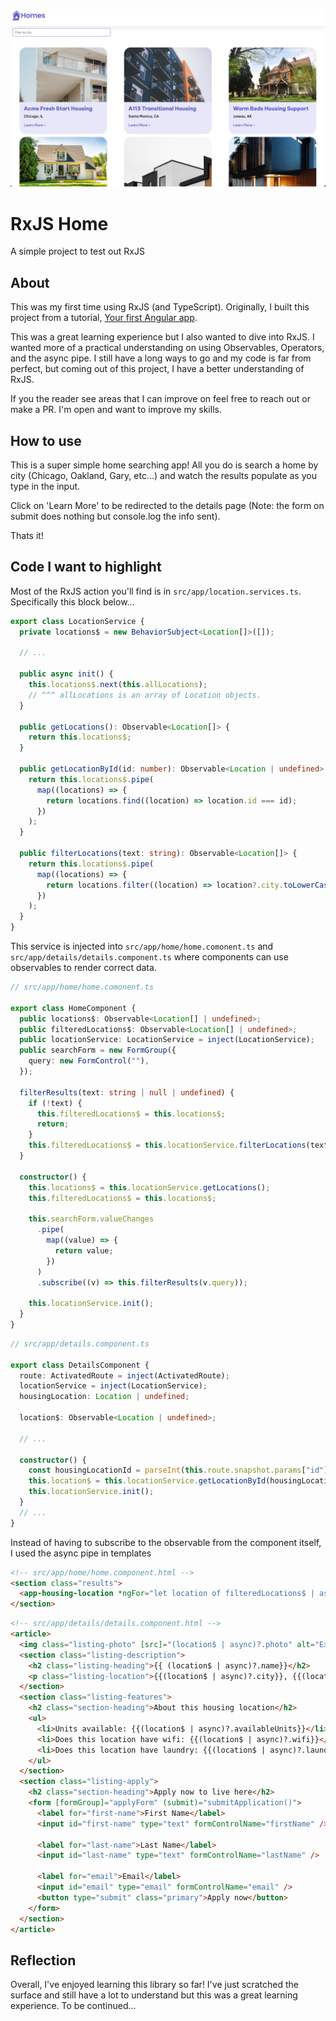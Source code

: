 ![rxjs-home](src/assets/rxjs-home.png)

# RxJS Home

A simple project to test out RxJS

## About

This was my first time using RxJS (and TypeScript). Originally, I built this project from a tutorial, [Your first Angular app](https://angular.io/tutorial/first-app).

This was a great learning experience but I also wanted to dive into RxJS. I wanted more of a practical understanding on using Observables, Operators, and the async pipe. I still have a long ways to go and my code is far from perfect, but coming out of this project, I have a better understanding of RxJS.

If you the reader see areas that I can improve on feel free to reach out or make a PR. I'm open and want to improve my skills.

## How to use

This is a super simple home searching app! All you do is search a home by city (Chicago, Oakland, Gary, etc...) and watch the results populate as you type in the input.

Click on 'Learn More' to be redirected to the details page (Note: the form on submit does nothing but console.log the info sent).

Thats it!

## Code I want to highlight

Most of the RxJS action you'll find is in `src/app/location.services.ts`. Specifically this block below...

```ts
export class LocationService {
  private locations$ = new BehaviorSubject<Location[]>([]);

  // ...

  public async init() {
    this.locations$.next(this.allLocations);
    // ^^^ allLocations is an array of Location objects.
  }

  public getLocations(): Observable<Location[]> {
    return this.locations$;
  }

  public getLocationById(id: number): Observable<Location | undefined> {
    return this.locations$.pipe(
      map((locations) => {
        return locations.find((location) => location.id === id);
      })
    );
  }

  public filterLocations(text: string): Observable<Location[]> {
    return this.locations$.pipe(
      map((locations) => {
        return locations.filter((location) => location?.city.toLowerCase().includes(text.toLowerCase()));
      })
    );
  }
}
```

This service is injected into `src/app/home/home.comonent.ts` and `src/app/details/details.component.ts` where components can use observables to render correct data.

```ts
// src/app/home/home.comonent.ts

export class HomeComponent {
  public locations$: Observable<Location[] | undefined>;
  public filteredLocations$: Observable<Location[] | undefined>;
  public locationService: LocationService = inject(LocationService);
  public searchForm = new FormGroup({
    query: new FormControl(""),
  });

  filterResults(text: string | null | undefined) {
    if (!text) {
      this.filteredLocations$ = this.locations$;
      return;
    }
    this.filteredLocations$ = this.locationService.filterLocations(text);
  }

  constructor() {
    this.locations$ = this.locationService.getLocations();
    this.filteredLocations$ = this.locations$;

    this.searchForm.valueChanges
      .pipe(
        map((value) => {
          return value;
        })
      )
      .subscribe((v) => this.filterResults(v.query));

    this.locationService.init();
  }
}
```

```ts
// src/app/details.component.ts

export class DetailsComponent {
  route: ActivatedRoute = inject(ActivatedRoute);
  locationService = inject(LocationService);
  housingLocation: Location | undefined;

  location$: Observable<Location | undefined>;

  // ...

  constructor() {
    const housingLocationId = parseInt(this.route.snapshot.params["id"], 10);
    this.location$ = this.locationService.getLocationById(housingLocationId);
    this.locationService.init();
  }
  // ...
}
```

Instead of having to subscribe to the observable from the component itself, I used the async pipe in templates

```html
<!-- src/app/home/home.component.html -->
<section class="results">
  <app-housing-location *ngFor="let location of filteredLocations$ | async" [location]="location"> </app-housing-location>
</section>
```

```html
<!-- src/app/details/details.component.html -->
<article>
  <img class="listing-photo" [src]="(location$ | async)?.photo" alt="Exterior photo of {{ (location$ | async)?.name}}" />
  <section class="listing-description">
    <h2 class="listing-heading">{{ (location$ | async)?.name}}</h2>
    <p class="listing-location">{{(location$ | async)?.city}}, {{(location$ | async)?.state}}</p>
  </section>
  <section class="listing-features">
    <h2 class="section-heading">About this housing location</h2>
    <ul>
      <li>Units available: {{(location$ | async)?.availableUnits}}</li>
      <li>Does this location have wifi: {{(location$ | async)?.wifi}}</li>
      <li>Does this location have laundry: {{(location$ | async)?.laundry}}</li>
    </ul>
  </section>
  <section class="listing-apply">
    <h2 class="section-heading">Apply now to live here</h2>
    <form [formGroup]="applyForm" (submit)="submitApplication()">
      <label for="first-name">First Name</label>
      <input id="first-name" type="text" formControlName="firstName" />

      <label for="last-name">Last Name</label>
      <input id="last-name" type="text" formControlName="lastName" />

      <label for="email">Email</label>
      <input id="email" type="email" formControlName="email" />
      <button type="submit" class="primary">Apply now</button>
    </form>
  </section>
</article>
```

## Reflection

Overall, I've enjoyed learning this library so far! I've just scratched the surface and still have a lot to understand but this was a great learning experience. To be continued...
